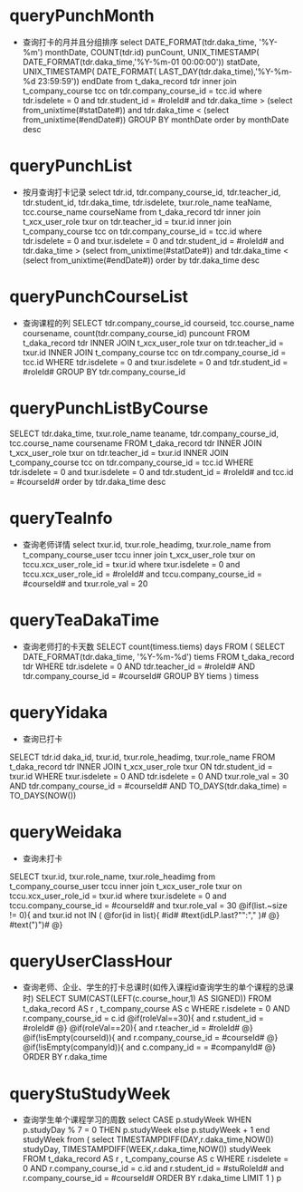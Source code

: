 queryPunchMonth
===
* 查询打卡的月并且分组排序
select 
	DATE_FORMAT(tdr.daka_time, '%Y-%m')  monthDate,
	COUNT(tdr.id) punCount,
	UNIX_TIMESTAMP( DATE_FORMAT(tdr.daka_time,'%Y-%m-01 00:00:00')) statDate,
	UNIX_TIMESTAMP( DATE_FORMAT( LAST_DAY(tdr.daka_time),'%Y-%m-%d 23:59:59')) endDate
from t_daka_record tdr
inner join t_company_course tcc on tdr.company_course_id = tcc.id
where
	tdr.isdelete = 0
	and tdr.student_id = #roleId#
	and tdr.daka_time > (select from_unixtime(#statDate#))
	and tdr.daka_time < (select from_unixtime(#endDate#))
	GROUP BY monthDate
	order by monthDate desc

	
queryPunchList
===
* 按月查询打卡记录
select
	tdr.id,
	tdr.company_course_id,
	tdr.teacher_id,
	tdr.student_id,
	tdr.daka_time,
	tdr.isdelete,
	txur.role_name teaName,
	tcc.course_name courseName
from t_daka_record tdr
inner join t_xcx_user_role txur on tdr.teacher_id = txur.id
inner join t_company_course tcc on tdr.company_course_id = tcc.id
where 
tdr.isdelete = 0
and txur.isdelete = 0
and tdr.student_id = #roleId#
and tdr.daka_time > (select from_unixtime(#statDate#))
and tdr.daka_time < (select from_unixtime(#endDate#))
order by tdr.daka_time desc


queryPunchCourseList
===
* 查询课程的列
SELECT
	tdr.company_course_id courseid,
	tcc.course_name coursename,
	count(tdr.company_course_id) puncount
FROM t_daka_record tdr
INNER JOIN t_xcx_user_role txur on tdr.teacher_id = txur.id
INNER JOIN t_company_course tcc on tdr.company_course_id = tcc.id
WHERE tdr.isdelete = 0
and txur.isdelete = 0
and tdr.student_id = #roleId#
GROUP BY tdr.company_course_id



queryPunchListByCourse
===
SELECT
	tdr.daka_time,
	txur.role_name teaname,
	tdr.company_course_id,
	tcc.course_name coursename
FROM t_daka_record tdr
INNER JOIN t_xcx_user_role txur on tdr.teacher_id = txur.id
INNER JOIN t_company_course tcc on tdr.company_course_id = tcc.id
WHERE tdr.isdelete = 0
and txur.isdelete = 0
and tdr.student_id = #roleId#
and tcc.id = #courseId#
order by tdr.daka_time desc


queryTeaInfo
===
* 查询老师详情
select
	txur.id,
	txur.role_headimg,
	txur.role_name
from t_company_course_user tccu
inner join t_xcx_user_role txur on tccu.xcx_user_role_id = txur.id
where
txur.isdelete = 0
and tccu.xcx_user_role_id = #roleId#
and tccu.company_course_id = #courseId#
and txur.role_val = 20


queryTeaDakaTime
===
* 查询老师打的卡天数
SELECT
	count(timess.tiems) days
FROM
	(
		SELECT
			DATE_FORMAT(tdr.daka_time, '%Y-%m-%d') tiems
		FROM
			t_daka_record tdr
		WHERE
			tdr.isdelete = 0
		AND tdr.teacher_id = #roleId#
		AND tdr.company_course_id = #courseId#
		GROUP BY tiems
	) timess
	
queryYidaka
===
* 查询已打卡

SELECT
	tdr.id daka_id,
	txur.id,
	txur.role_headimg,
	txur.role_name
FROM
	t_daka_record tdr
INNER JOIN t_xcx_user_role txur ON tdr.student_id = txur.id
WHERE
	txur.isdelete = 0
AND tdr.isdelete = 0
AND txur.role_val = 30
AND tdr.company_course_id = #courseId#
AND TO_DAYS(tdr.daka_time) = TO_DAYS(NOW())


queryWeidaka
===
* 查询未打卡

SELECT
	txur.id,
	txur.role_name,
	txur.role_headimg
from t_company_course_user tccu 
inner join t_xcx_user_role txur on tccu.xcx_user_role_id = txur.id
where 
txur.isdelete = 0
and tccu.company_course_id = #courseId#
and txur.role_val = 30
@if(list.~size != 0){
	and txur.id not IN (
		@for(id in list){
			#id#  #text(idLP.last?"":"," )#
		@}
	#text(")")#
@}

queryUserClassHour
===
* 查询老师、企业、学生的打卡总课时(如传入课程id查询学生的单个课程的总课时)
	SELECT
	SUM(CAST(LEFT(c.course_hour,1) AS SIGNED))
	FROM
	t_daka_record AS r ,
	t_company_course AS c
	WHERE
	r.isdelete = 0 
	AND r.company_course_id = c.id
	@if(roleVal==30){
		 and r.student_id = #roleId#
	@} 
	@if(roleVal==20){
		 and r.teacher_id = #roleId#
	@} 
	@if(!isEmpty(courseId)){
		 and r.company_course_id = #courseId#
	@}
	@if(!isEmpty(companyId)){
		 and  c.company_id = = #companyId#
	@} 
	 ORDER BY r.daka_time

queryStuStudyWeek
===
* 查询学生单个课程学习的周数
select
	CASE p.studyWeek 
	WHEN p.studyDay % 7 = 0
	THEN p.studyWeek
	else p.studyWeek + 1 
	end  studyWeek
from  (
		select 
		TIMESTAMPDIFF(DAY,r.daka_time,NOW()) studyDay,
		TIMESTAMPDIFF(WEEK,r.daka_time,NOW()) studyWeek
		FROM
		t_daka_record AS r ,
		t_company_course AS c
		WHERE
		r.isdelete = 0 
		AND r.company_course_id = c.id
		and r.student_id = #stuRoleId#
		and r.company_course_id = #courseId#
		ORDER BY r.daka_time
		LIMIT 1
) p

